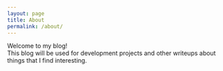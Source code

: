```yaml
---
layout: page
title: About
permalink: /about/
---
```


Welcome to my blog!  
This blog will be used for development projects and other writeups about things that I find interesting.
